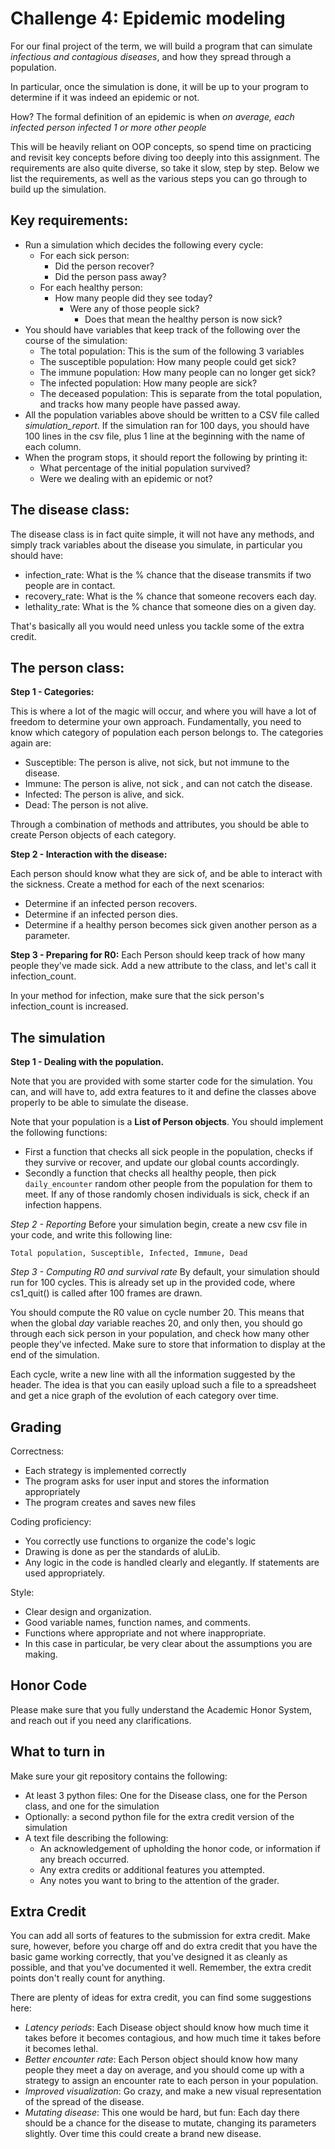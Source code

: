 Challenge 4: Epidemic modeling
==============================
For our final project of the term, we will build a program that can simulate _infectious and contagious diseases_, and 
how they spread through a population.

In particular, once the simulation is done, it will be up to your program to determine if it was indeed an epidemic or not.

How? The formal definition of an epidemic is when *on average, each infected person infected 1 or more other people*

This will be heavily reliant on OOP concepts, so spend time on practicing and revisit key concepts before diving too 
deeply into this assignment. The requirements are also quite diverse, so take it slow, step by step. Below we list the
requirements, as well as the various steps you can go through to build up the simulation.

Key requirements:
------------------
- Run a simulation which decides the following every cycle:
  - For each sick person: 
    - Did the person recover?
    - Did the person pass away?
  - For each healthy person:
    - How many people did they see today?
        - Were any of those people sick?
            - Does that mean the healthy person is now sick?
- You should have variables that keep track of the following over the course of the simulation:
    - The total population: This is the sum of the following 3 variables
    - The susceptible population: How many people could get sick?
    - The immune population: How many people can no longer get sick?
    - The infected population: How many people are sick?
    - The deceased population: This is separate from the total population, and tracks how many people have passed away.
- All the population variables above should be written to a CSV file called _simulation_report_. If the simulation ran 
for 100 days, you should have 100 lines in the csv file, plus 1 line at the beginning with the name of each column.
- When the program stops, it should report the following by printing it:
    - What percentage of the initial population survived?
    - Were we dealing with an epidemic or not?

The disease class:
-------------------
The disease class is in fact quite simple, it will not have any methods, and simply track variables about the disease
you simulate, in particular you should have:
- infection_rate: What is the % chance that the disease transmits if two people are in contact.
- recovery_rate: What is the % chance that someone recovers each day.
- lethality_rate: What is the % chance that someone dies on a given day.

That's basically all you would need unless you tackle some of the extra credit.

The person class:
-----------------
**Step 1 - Categories:**

This is where a lot of the magic will occur, and where you will have a lot of freedom to determine your own approach.
Fundamentally, you need to know which category of population each person belongs to. The categories again are:
- Susceptible: The person is alive, not sick, but not immune to the disease.
- Immune: The person is alive, not sick , and can not catch the disease.
- Infected: The person is alive, and sick.
- Dead: The person is not alive.

Through a combination of methods and attributes, you should be able to create Person objects of each category.

**Step 2 - Interaction with the disease:**

Each person should know what they are sick of, and be able to interact with the sickness.
Create a method for each of the next scenarios:
- Determine if an infected person recovers.
- Determine if an infected person dies.
- Determine if a healthy person becomes sick given another person as a parameter.

**Step 3 - Preparing for R0:**
Each Person should keep track of how many people they've made sick. Add a new attribute to the class, and let's call it 
infection_count.

In your method for infection, make sure that the sick person's infection_count is increased.

The simulation
--------------

**Step 1 - Dealing with the population.**

Note that you are provided with some starter code for the simulation. You can, and will have to, add extra features to it
and define the classes above properly to be able to simulate the disease.

Note that your population is a **List of Person objects**.
You should implement the following functions:
- First a function that checks all sick people in the population, checks if they survive or recover, and update our global
counts accordingly.
- Secondly a function that checks all healthy people, then pick ```daily_encounter``` random other people from the population for them to meet.
If any of those randomly chosen individuals is sick, check if an infection happens.

*Step 2 - Reporting*
Before your simulation begin, create a new csv file in your code, and write this following line:
```buildoutcfg
Total population, Susceptible, Infected, Immune, Dead
```

*Step 3 - Computing R0 and survival rate*
By default, your simulation should run for 100 cycles. This is already set up in the provided code, where cs1_quit() is 
called after 100 frames are drawn.

You should compute the R0 value on cycle number 20. This means that when the global _day_ variable reaches 20, and only then,
you should go through each sick person in your population, and check how many other people they've infected. Make sure to 
store that information to display at the end of the simulation.


Each cycle, write a new line with all the information suggested by the header. The idea is that you can easily upload such
a file to a spreadsheet and get a nice graph of the evolution of each category over time.

Grading
-------

Correctness:

-   Each strategy is implemented correctly
-   The program asks for user input and stores the information appropriately
-   The program creates and saves new files

Coding proficiency:

- You correctly use functions to organize the code's logic
- Drawing is done as per the standards of aluLib.
- Any logic in the code is handled clearly and elegantly. If statements are used appropriately.

Style:

-   Clear design and organization.
-   Good variable names, function names, and comments.
-   Functions where appropriate and not where inappropriate.
-   In this case in particular, be very clear about the assumptions you are making.

## Honor Code

Please make sure that you fully understand the Academic Honor System, and reach out if you need any clarifications. 


What to turn in
---------------

Make sure your git repository contains the following:
- At least 3 python files: One for the Disease class, one for the Person class, and one for the simulation
- Optionally: a second python file for the extra credit version of the simulation
- A text file describing the following:
    - An acknowledgement of upholding the honor code, or information if any breach occurred.
    - Any extra credits or additional features you attempted.
    - Any notes you want to bring to the attention of the grader. 


Extra Credit
------------

You can add all sorts of features to the submission for extra
credit. Make sure, however, before you charge off and do extra credit
that you have the basic game working correctly, that you've designed it
as cleanly as possible, and that you've documented it well. Remember, the extra credit points don't really count for anything.

There are plenty of ideas for extra credit, you can find some suggestions here:
- *Latency periods*: Each Disease object should know how much time it takes before it becomes contagious, and how much time it 
takes before it becomes lethal.
- *Better encounter rate*: Each Person object should know how many people they meet a day on average, and you should come
up with a strategy to assign an encounter rate to each person in your population.
- *Improved visualization*: Go crazy, and make a new visual representation of the spread of the disease.
- *Mutating disease*: This one would be hard, but fun: Each day there should be a chance for the disease to mutate, 
changing its parameters slightly. Over time this could create a brand new disease.